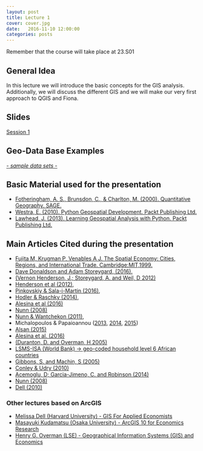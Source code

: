 ```yaml
---
layout: post
title: Lecture 1
cover: cover.jpg
date:   2016-11-10 12:00:00
categories: posts
---
```


Remember that the course will take place at 23.S01

## General Idea

In this lecture we will introduce the basic concepts for the GIS analysis. Additionally, we will discuss the different GIS  and we will make our very first approach to QGIS and Fiona.

## Slides

[Session 1](https://gisforappliedeconomics.github.io/lectures/lecture_1)

## Geo-Data Base Examples

<a href="https://github.com/GISforAppliedEconomics/data_and_syntaxis" target="_blank"><i class="fa fa-github" aria-hidden="true"> - sample data sets - </i></a>

## Basic Material used for the presentation
- [Fotheringham, A. S., Brunsdon, C., & Charlton, M. (2000). Quantitative Geography. SAGE.](https://www.amazon.com/Quantitative-Geography-Perspectives-Spatial-Analysis/dp/0761959483)
- [Westra, E. (2010). Python Geospatial Development. Packt Publishing Ltd.](https://www.packtpub.com/application-development/python-geospatial-development)
- [Lawhead, J. (2013). Learning Geospatial Analysis with Python. Packt Publishing Ltd.](https://www.packtpub.com/application-development/learning-geospatial-analysis-python)

## Main Articles Cited during the presentation

- <a href="https://mitpress.mit.edu/books/spatial-economy">Fujita M, Krugman P, Venables A J. The Spatial Economy: Cities, Regions, and International Trade. Cambridge:MIT,1999.</a>
- <a href="http://pubs.aeaweb.org/doi/pdfplus/10.1257/jep.30.4.171">Dave Donaldson and Adam Storeygard, (2016). </a>
- <a href="https://www.aeaweb.org/articles?id=10.1257/aer.102.2.994">(Vernon Henderson, J.; Storeygard, A. and Weil, D 2012)</a>
- <a href="http://dx.doi.org/10.1257/aer.102.2.994" target="_blank">Henderson et al (2012)</a>, 
- <a href="http://dx.doi.org/10.1093/qje/qjw003" target="_blank">Pinkovskiy & Sala-i-Martin (2016)</a>, 
- <a href="http://dx.doi.org/10.1093/qje/qju004" target="_blank">Hodler & Raschky (2014)</a>, 
- <a href="http://dx.doi.org/10.1086/685300" target="_blank">Alesina et al (2016)</a>
- <a  href="http://dx.doi.org/10.1162/qjec.2008.123.1.139" target="_blank">Nunn (2008)</a>
- <a  href="http://dx.doi.org/10.1257/aer.101.7.3221" target="_blank">Nunn & Wantchekon (2011)</a>, 
- Michalopoulos & Papaioannou (<a  href="http://dx.doi.org/10.3982/ECTA9613" target="_blank">2013</a>, <a  href="http://dx.doi.org/10.1093/qje/qjt029" target="_blank">2014</a>, <a  href="http://www.nber.org/papers/w17620" target="_blank">2015</a>) 
- <a  href="http://dx.doi.org/10.1257/aer.20130604" target="_blank">Alsan (2015)</a> 
- <a href="http://dx.doi.org/10.1086/685300" target="_blank" >Alesina et al. (2016)</a>
- <a href="http://restud.oxfordjournals.org/content/72/4/1077.short" >(Duranton, D. and Overman, H 2005)</a>
- <a href="http://econ.worldbank.org/WBSITE/EXTERNAL/EXTDEC/EXTRESEARCH/EXTLSMS/0,,contentMDK:23512006~pagePK:64168445~piPK:64168309~theSitePK:3358997,00.html" >LSMS-ISA (World Bank) -> geo-coded household level 6 African countries</a>
- <a href="http://www.sciencedirect.com/science/article/pii/S0094119004001020">Gibbons, S. and Machin, S (2005)</a>
- <a href="http://dx.doi.org/10.1257/aer.100.1.35"  target="_blank">Conley & Udry (2010)</a>
- <a href="https://www.aeaweb.org/articles?id=10.1257/aer.20140044"  target="_blank"> Acemoglu, D; Garcia-Jimeno, C. and Robinson (2014)</a> 
- <a  href="http://dx.doi.org/10.1162/qjec.2008.123.1.139" target="_blank">Nunn (2008)</a>
- <a  href="http://dx.doi.org/10.3982/ECTA8121" target="_blank">Dell (2010)</a>



### Other lectures based on ArcGIS

- [Melissa Dell (Harvard University) -  GIS For Applied Economists](http://scholar.harvard.edu/dell/classes/gis-applied-economists-lecture-notes-only)
- [Masayuki Kudamatsu (Osaka University) - ArcGIS 10 for Economics Research](https://sites.google.com/site/mkudamatsu/gis)
- [Henry G. Overman (LSE) - Geographical Information Systems (GIS) and Economics ](http://personal.lse.ac.uk/overman/research/GIS_and_economics_web.pdf)



